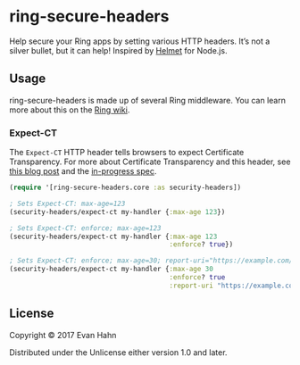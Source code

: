 # ring-secure-headers

Help secure your Ring apps by setting various HTTP headers. It’s not a silver bullet, but it can help! Inspired by [Helmet](https://helmetjs.github.io/) for Node.js.

## Usage

ring-secure-headers is made up of several Ring middleware. You can learn more about this on the [Ring wiki](https://github.com/ring-clojure/ring/wiki/Concepts#middleware).

### Expect-CT

The `Expect-CT` HTTP header tells browsers to expect Certificate Transparency. For more about Certificate Transparency and this header, see [this blog post](https://scotthelme.co.uk/a-new-security-header-expect-ct/) and the [in-progress spec](https://datatracker.ietf.org/doc/draft-stark-expect-ct).

```clojure
(require '[ring-secure-headers.core :as security-headers])

; Sets Expect-CT: max-age=123
(security-headers/expect-ct my-handler {:max-age 123})

; Sets Expect-CT: enforce; max-age=123
(security-headers/expect-ct my-handler {:max-age 123
                                        :enforce? true})

; Sets Expect-CT: enforce; max-age=30; report-uri="https://example.com/report"
(security-headers/expect-ct my-handler {:max-age 30
                                        :enforce? true
                                        :report-uri "https://example.com/report"})
```

## License

Copyright © 2017 Evan Hahn

Distributed under the Unlicense either version 1.0 and later.
